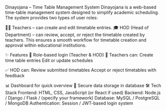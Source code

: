 Dinayojana – Time Table Management System
Dinayojana is a web-based time-table management system designed to simplify academic scheduling.
The system provides two types of user roles:

👨‍🏫 Teachers – can create and edit timetable entries.
🎓 HOD (Head of Department) – can review, accept, or reject the timetable created by teachers.
This ensures a smooth workflow for timetable creation and approval within educational institutions.

✨ Features
🔐 Role-based login (Teacher & HOD)
📝 Teachers can:
Create time table entries
Edit or update schedules

✅ HOD can:
Review submitted timetables
Accept or reject timetables with feedback

📊 Dashboard for quick overview
💾 Secure data storage in database
🛠️ Tech Stack
Frontend: HTML, CSS, JavaScript (or React if used)
Backend: Node.js / Django / Flask / (specify your framework)
Database: MySQL / PostgreSQL / MongoDB 
Authentication: Session / JWT-based login system
